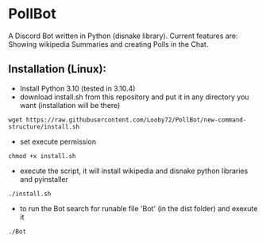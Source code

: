 # PollBot
A Discord Bot written in Python (disnake library). Current features are: Showing wikipedia Summaries and creating Polls in the Chat. 

## Installation (Linux):

- Install Python 3.10 (tested in 3.10.4)
- download install.sh from this repository and put it in any directory you want (installation will be there) 
```console
wget https://raw.githubusercontent.com/Looby72/PollBot/new-command-structure/install.sh
```
- set execute permission
```console
chmod +x install.sh
```
- execute the script, it will install wikipedia and disnake python libraries and pyinstaller
```console
./install.sh
```
- to run the Bot search for runable file 'Bot' (in the dist folder) and exexute it
```console
./Bot
```